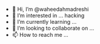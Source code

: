 - 👋 Hi, I’m @waheedahmadreshi
- 👀 I’m interested in ... hacking
- 🌱 I’m currently learning ...
- 💞️ I’m looking to collaborate on ...
- 📫 How to reach me ...

<!---
waheedahmadreshi/waheedahmadreshi is a ✨ special ✨ repository because its `README.md` (this file) appears on your GitHub profile.
You can click the Preview link to take a look at your changes.
--->
